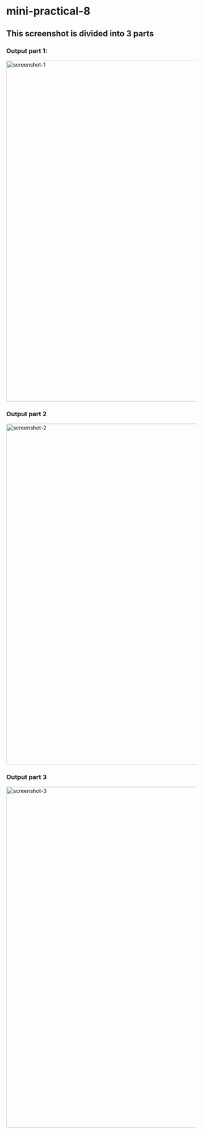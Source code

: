 # mini-practical-8

## This screenshot is divided into 3 parts

### Output part 1:
<img width="1440" height="900" alt="screenshot-1" src="https://github.com/user-attachments/assets/35aac454-5b05-46bc-8860-278952fa911a" />

### Output part 2
<img width="1440" height="900" alt="screenshot-2" src="https://github.com/user-attachments/assets/16a6fd48-e1c0-4fd5-8866-e1b2a0074e76" />

### Output part 3
<img width="1440" height="900" alt="screenshot-3" src="https://github.com/user-attachments/assets/58e8d4a4-d4ae-4ce5-932c-191a7d652afd" />
